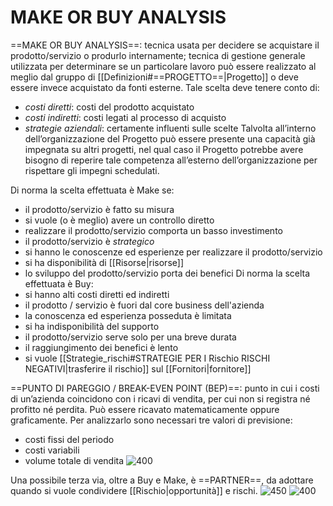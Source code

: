 # MAKE OR BUY ANALYSIS
==MAKE OR BUY ANALYSIS==: tecnica usata per decidere se acquistare il prodotto/servizio o produrlo internamente; tecnica di gestione generale utilizzata per determinare se un particolare lavoro può essere realizzato al meglio dal gruppo di [[Definizioni#==PROGETTO==|Progetto]] o deve essere invece acquistato da fonti esterne. Tale scelta deve tenere conto di:
- _costi diretti_: costi del prodotto acquistato
- _costi indiretti_: costi legati al processo di acquisto
- _strategie aziendali_: certamente influenti sulle scelte
Talvolta all’interno dell’organizzazione del Progetto può essere presente una capacità già impegnata su altri progetti, nel qual caso il Progetto potrebbe avere bisogno di reperire tale competenza all’esterno dell’organizzazione per rispettare gli impegni schedulati.

Di norma la scelta effettuata è Make se:
- il prodotto/servizio è fatto su misura
- si vuole (o è meglio) avere un controllo diretto
- realizzare il prodotto/servizio comporta un basso investimento
- il prodotto/servizio è _strategico_
- si hanno le conoscenze ed esperienze per realizzare il prodotto/servizio
- si ha disponibilità di [[Risorse|risorse]]
- lo sviluppo del prodotto/servizio porta dei benefici
Di norma la scelta effettuata è Buy:
- si hanno alti costi diretti ed indiretti
- il prodotto / servizio è fuori dal core business dell'azienda
- la conoscenza ed esperienza posseduta è limitata
- si ha indisponibilità del supporto
- il prodotto/servizio serve solo per una breve durata
- il raggiungimento dei benefici è lento
- si vuole [[Strategie_rischi#STRATEGIE PER I Rischio RISCHI NEGATIVI|trasferire il rischio]] sul [[Fornitori|fornitore]]

==PUNTO DI PAREGGIO / BREAK-EVEN POINT (BEP)==: punto in cui i costi di un’azienda coincidono con i ricavi di vendita, per cui non si registra né profitto né perdita. Può essere ricavato matematicamente oppure graficamente. Per analizzarlo sono necessari tre valori di previsione:
- costi fissi del periodo
- costi variabili
- volume totale di vendita
![400](bep.png)

Una possibile terza via, oltre a Buy e Make, è ==PARTNER==, da adottare quando si vuole condividere [[Rischio|opportunità]] e rischi.
![450](partner1.png)
![400](partner2.png)
